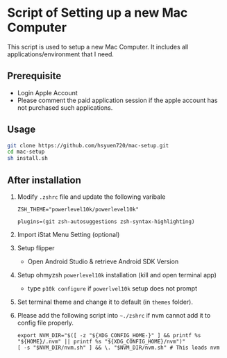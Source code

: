 # Script of Setting up a new Mac Computer

This script is used to setup a new Mac Computer. It includes all applications/environment that I need.

## Prerequisite

-   Login Apple Account
-   Please comment the paid application session if the apple account has not purchased such applications.

## Usage

```sh
git clone https://github.com/hsyuen720/mac-setup.git
cd mac-setup
sh install.sh
```

## After installation

1. Modify `.zshrc` file and update the following varibale

    ```
    ZSH_THEME="powerlevel10k/powerlevel10k"
    
    plugins=(git zsh-autosuggestions zsh-syntax-highlighting)
    ```

2. Import iStat Menu Setting (optional)

3. Setup flipper

    - Open Android Studio & retrieve Android SDK Version

4. Setup ohmyzsh `powerlevel10k` installation (kill and open terminal app)

    - type `p10k configure` if `powerlvel10k` setup does not prompt

5. Set terminal theme and change it to default (in `themes` folder).

6. Please add the following script into `~./zshrc` if nvm cannot add it to config file properly.

    ```
    export NVM_DIR="$([ -z "${XDG_CONFIG_HOME-}" ] && printf %s "${HOME}/.nvm" || printf %s "${XDG_CONFIG_HOME}/nvm")"
    [ -s "$NVM_DIR/nvm.sh" ] && \. "$NVM_DIR/nvm.sh" # This loads nvm
    ```

